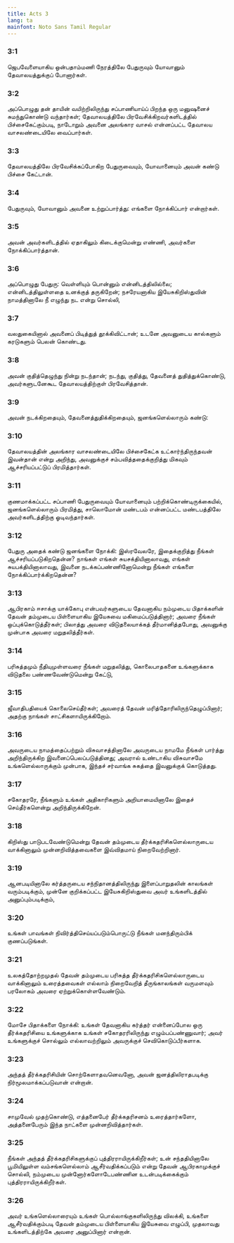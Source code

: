 ```yaml
---
title: Acts 3
lang: ta
mainfont: Noto Sans Tamil Regular
---
```


###  3:1

ஜெபவேளையாகிய ஒன்பதாம்மணி நேரத்திலே பேதுருவும் யோவானும் தேவாலயத்துக்குப் போனார்கள்.

###  3:2

அப்பொழுது தன் தாயின் வயிற்றிலிருந்து சப்பாணியாய்ப் பிறந்த ஒரு மனுஷனைச் சுமந்துகொண்டு வந்தார்கள்; தேவாலயத்திலே பிரவேசிக்கிறவர்களிடத்தில் பிச்சைகேட்கும்படி, நாடோறும் அவனை அலங்கார வாசல் என்னப்பட்ட தேவாலய வாசலண்டையிலே வைப்பார்கள்.

###  3:3

தேவாலயத்திலே பிரவேசிக்கப்போகிற பேதுருவையும், யோவானையும் அவன் கண்டு பிச்சை கேட்டான்.

###  3:4

பேதுருவும், யோவானும் அவனை உற்றுப்பார்த்து: எங்களை நோக்கிப்பார் என்றார்கள்.

###  3:5

அவன் அவர்களிடத்தில் ஏதாகிலும் கிடைக்குமென்று எண்ணி, அவர்களை நோக்கிப்பார்த்தான்.

###  3:6

அப்பொழுது பேதுரு: வெள்ளியும் பொன்னும் என்னிடத்திலில்லை; என்னிடத்திலுள்ளதை உனக்குத் தருகிறேன்; நசரேயனாகிய இயேசுகிறிஸ்துவின் நாமத்தினாலே நீ எழுந்து நட என்று சொல்லி,

###  3:7

வலதுகையினால் அவனைப் பிடித்துத் தூக்கிவிட்டான்; உடனே அவனுடைய கால்களும் கரடுகளும் பெலன் கொண்டது.

###  3:8

அவன் குதித்தெழுந்து நின்று நடந்தான்; நடந்து, குதித்து, தேவனைத் துதித்துக்கொண்டு, அவர்களுடனேகூட தேவாலயத்திற்குள் பிரவேசித்தான்.

###  3:9

அவன் நடக்கிறதையும், தேவனைத்துதிக்கிறதையும், ஜனங்களெல்லாரும் கண்டு:

###  3:10

தேவாலயத்தின் அலங்கார வாசலண்டையிலே பிச்சைகேட்க உட்கார்ந்திருந்தவன் இவன்தான் என்று அறிந்து, அவனுக்குச் சம்பவித்ததைக்குறித்து மிகவும் ஆச்சரியப்பட்டுப் பிரமித்தார்கள்.

###  3:11

குணமாக்கப்பட்ட சப்பாணி பேதுருவையும் யோவானையும் பற்றிக்கொண்டிருக்கையில், ஜனங்களெல்லாரும் பிரமித்து, சாலொமோன் மண்டபம் என்னப்பட்ட மண்டபத்திலே அவர்களிடத்திற்கு ஓடிவந்தார்கள்.

###  3:12

பேதுரு அதைக் கண்டு ஜனங்களை நோக்கி: இஸ்ரவேலரே, இதைக்குறித்து நீங்கள் ஆச்சரியப்படுகிறதென்ன? நாங்கள் எங்கள் சுயசக்தியினாலாவது, எங்கள் சுயபக்தியினாலாவது, இவனை நடக்கப்பண்ணினோமென்று நீங்கள் எங்களை நோக்கிப்பார்க்கிறதென்ன?

###  3:13

ஆபிரகாம் ஈசாக்கு யாக்கோபு என்பவர்களுடைய தேவனாகிய நம்முடைய பிதாக்களின் தேவன் தம்முடைய பிள்ளையாகிய இயேசுவை மகிமைப்படுத்தினார்; அவரை நீங்கள் ஒப்புக்கொடுத்தீர்கள்; பிலாத்து அவரை விடுதலையாக்கத் தீர்மானித்தபோது, அவனுக்கு முன்பாக அவரை மறுதலித்தீர்கள்.

###  3:14

பரிசுத்தமும் நீதியுமுள்ளவரை நீங்கள் மறுதலித்து, கொலைபாதகனை உங்களுக்காக விடுதலை பண்ணவேண்டுமென்று கேட்டு,

###  3:15

ஜீவாதிபதியைக் கொலைசெய்தீர்கள்; அவரைத் தேவன் மரித்தோரிலிருந்தெழுப்பினார்; அதற்கு நாங்கள் சாட்சிகளாயிருக்கிறோம்.

###  3:16

அவருடைய நாமத்தைப்பற்றும் விசுவாசத்தினாலே அவருடைய நாமமே நீங்கள் பார்த்து அறிந்திருக்கிற இவனைப்பெலப்படுத்தினது; அவரால் உண்டாகிய விசுவாசமே உங்களெல்லாருக்கும் முன்பாக, இந்தச் சர்வாங்க சுகத்தை இவனுக்குக் கொடுத்தது.

###  3:17

சகோதரரே, நீங்களும் உங்கள் அதிகாரிகளும் அறியாமையினாலே இதைச் செய்தீர்களென்று அறிந்திருக்கிறேன்.

###  3:18

கிறிஸ்து பாடுபடவேண்டுமென்று தேவன் தம்முடைய தீர்க்கதரிசிகளெல்லாருடைய வாக்கினாலும் முன்னறிவித்தவைகளை இவ்விதமாய் நிறைவேற்றினார்.

###  3:19

ஆனபடியினாலே கர்த்தருடைய சந்நிதானத்திலிருந்து இளைப்பாறுதலின் காலங்கள் வரும்படிக்கும், முன்னே குறிக்கப்பட்ட இயேசுகிறிஸ்துவை அவர் உங்களிடத்தில் அனுப்பும்படிக்கும்,

###  3:20

உங்கள் பாவங்கள் நிவிர்த்திசெய்யப்படும்பொருட்டு நீங்கள் மனந்திரும்பிக் குணப்படுங்கள்.

###  3:21

உலகத்தோற்றமுதல் தேவன் தம்முடைய பரிசுத்த தீர்க்கதரிசிகளெல்லாருடைய வாக்கினாலும் உரைத்தவைகள் எல்லாம் நிறைவேறித் தீருங்காலங்கள் வருமளவும் பரலோகம் அவரை ஏற்றுக்கொள்ளவேண்டும்.

###  3:22

மோசே பிதாக்களை நோக்கி: உங்கள் தேவனாகிய கர்த்தர் என்னைப்போல ஒரு தீர்க்கதரிசியை உங்களுக்காக உங்கள் சகோதரரிலிருந்து எழும்பப்பண்ணுவார்; அவர் உங்களுக்குச் சொல்லும் எல்லாவற்றிலும் அவருக்குச் செவிகொடுப்பீர்களாக.

###  3:23

அந்தத் தீர்க்கதரிசியின் சொற்கேளாதவனெவனோ, அவன் ஜனத்திலிராதபடிக்கு நிர்மூலமாக்கப்படுவான் என்றான்.

###  3:24

சாமுவேல் முதற்கொண்டு, எத்தனைபேர் தீர்க்கதரிசனம் உரைத்தார்களோ, அத்தனைபேரும் இந்த நாட்களை முன்னறிவித்தார்கள்.

###  3:25

நீங்கள் அந்தத் தீர்க்கதரிசிகளுக்குப் புத்திரராயிருக்கிறீர்கள்; உன் சந்ததியினாலே பூமியிலுள்ள வம்சங்களெல்லாம் ஆசீர்வதிக்கப்படும் என்று தேவன் ஆபிரகாமுக்குச் சொல்லி, நம்முடைய முன்னோர்களோடேபண்ணின உடன்படிக்கைக்கும் புத்திரராயிருக்கிறீர்கள்.

###  3:26

அவர் உங்களெல்லாரையும் உங்கள் பொல்லாங்குகளிலிருந்து விலக்கி, உங்களை ஆசீர்வதிக்கும்படி தேவன் தம்முடைய பிள்ளையாகிய இயேசுவை எழுப்பி, முதலாவது உங்களிடத்திற்கே அவரை அனுப்பினார் என்றான்.

